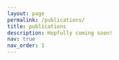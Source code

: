 ```yaml
---
layout: page
permalink: /publications/
title: publications
description: Hopfully coming soon!
nav: true
nav_order: 1
---
```

<!-- _pages/publications.md
<div class="publications">

{% bibliography -f {{ site.scholar.bibliography }} %}

</div> -->
